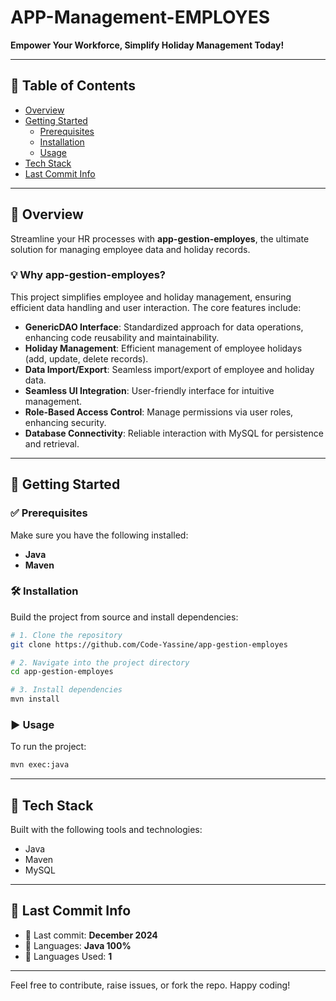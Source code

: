 # APP-Management-EMPLOYES

**Empower Your Workforce, Simplify Holiday Management Today!**

---

## 📑 Table of Contents
- [Overview](#overview)
- [Getting Started](#getting-started)
  - [Prerequisites](#prerequisites)
  - [Installation](#installation)
  - [Usage](#usage)
- [Tech Stack](#tech-stack)
- [Last Commit Info](#last-commit-info)

---

## 📘 Overview

Streamline your HR processes with **app-gestion-employes**, the ultimate solution for managing employee data and holiday records.

### 💡 Why app-gestion-employes?

This project simplifies employee and holiday management, ensuring efficient data handling and user interaction. The core features include:

- **GenericDAO Interface**: Standardized approach for data operations, enhancing code reusability and maintainability.
- **Holiday Management**: Efficient management of employee holidays (add, update, delete records).
- **Data Import/Export**: Seamless import/export of employee and holiday data.
- **Seamless UI Integration**: User-friendly interface for intuitive management.
- **Role-Based Access Control**: Manage permissions via user roles, enhancing security.
- **Database Connectivity**: Reliable interaction with MySQL for persistence and retrieval.

---

## 🚀 Getting Started

### ✅ Prerequisites

Make sure you have the following installed:
- **Java**
- **Maven**

### 🛠 Installation

Build the project from source and install dependencies:

```bash
# 1. Clone the repository
git clone https://github.com/Code-Yassine/app-gestion-employes

# 2. Navigate into the project directory
cd app-gestion-employes

# 3. Install dependencies
mvn install
```

### ▶️ Usage

To run the project:

```bash
mvn exec:java
```

---

## 🧰 Tech Stack

Built with the following tools and technologies:

- Java
- Maven
- MySQL

---

## 📌 Last Commit Info

- 📅 Last commit: **December 2024**
- 🧠 Languages: **Java 100%**
- 📁 Languages Used: **1**

---

Feel free to contribute, raise issues, or fork the repo. Happy coding!
